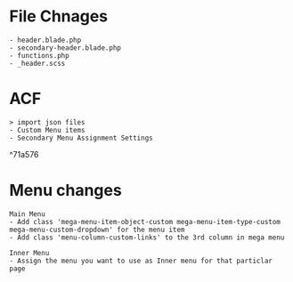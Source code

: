 # File Chnages

    - header.blade.php
    - secondary-header.blade.php
    - functions.php
    - _header.scss

# ACF

    > import json files
    - Custom Menu items
    - Secondary Menu Assignment Settings

^71a576


# Menu changes

    Main Menu
    - Add class 'mega-menu-item-object-custom mega-menu-item-type-custom mega-menu-custom-dropdown' for the menu item
    - Add class 'menu-column-custom-links' to the 3rd column in mega menu 

    Inner Menu
    - Assign the menu you want to use as Inner menu for that particlar page